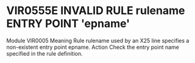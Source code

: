 # VIR0555E INVALID RULE rulename ENTRY POINT 'epname'
Module
    VIR0005
Meaning
    Rule rulename used by an X25 line specifies a non-existent entry point epname.
Action
    Check the entry point name specified in the rule definition.
